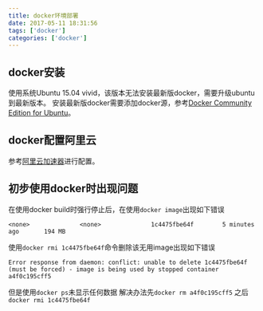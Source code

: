 ```yaml
---
title: docker环境部署
date: 2017-05-11 18:31:56
tags: ['docker']
categories: ['docker']
---
```


## docker安装
使用系统Ubuntu 15.04 vivid，该版本无法安装最新版docker，需要升级ubuntu到最新版本。
安装最新版docker需要添加docker源，参考[Docker Community Edition for Ubuntu](https://store.docker.com/editions/community/docker-ce-server-ubuntu?tab=description)。
## docker配置阿里云
参考[阿里云加速器](https://cr.console.aliyun.com/#/accelerator)进行配置。

## 初步使用docker时出现问题
在使用docker build时强行停止后，在使用`docker image`出现如下错误
```
<none>              <none>              1c4475fbe64f        5 minutes ago       194 MB
```
使用`docker rmi 1c4475fbe64f`命令删除该无用image出现如下错误
```
Error response from daemon: conflict: unable to delete 1c4475fbe64f (must be forced) - image is being used by stopped container a4f0c195cff5
```
但是使用`docker ps`未显示任何数据
解决办法先`docker rm a4f0c195cff5` 之后`docker rmi 1c4475fbe64f`
<!-- more -->
